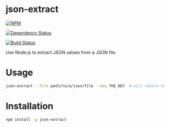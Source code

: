 # json-extract

[![NPM](https://nodei.co/npm/json-extract.png)](https://nodei.co/npm/json-extract/)

[![Dependency Status](https://david-dm.org/greglearns/json-extract.png)](https://david-dm.org/greglearns/json-extract)

[![Build Status](https://travis-ci.org/greglearns/json-extract.png?branch=master)](https://travis-ci.org/greglearns/json-extract)


Use Node.js to extract JSON values from a JSON file.

# Usage

```bash
json-extract --file path/to/a/json/file --key THE_KEY  # will return the value associated with THE_KEY
```

# Installation

```bash
npm install -g json-extract
```

